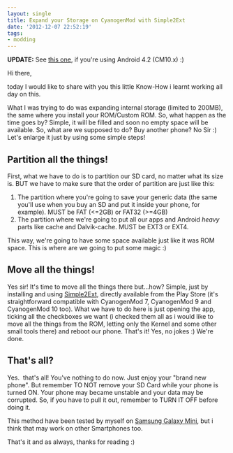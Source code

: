 ```yaml
---
layout: single
title: Expand your Storage on CyanogenMod with Simple2Ext
date: '2012-12-07 22:52:19'
tags:
- modding
---
```


**UPDATE:** See [this one](http://blog.julianxhokaxhiu.com/2013/05/12/expand-your-storage-on-cyanogenmod-with-mounts2sd/ "Expand your Storage on CyanogenMod with Mounts2SD"), if you're using Android 4.2 (CM10.x) :)

Hi there,

today I would like to share with you this little Know-How i learnt working all day on this.

What I was trying to do was expanding internal storage (limited to 200MB), the same where you install your ROM/Custom ROM. So, what happen as the time goes by? Simple, it will be filled and soon no empty space will be available. So, what are we supposed to do? Buy another phone? No Sir :) Let's enlarge it just by using some simple steps!

## Partition all the things!

First, what we have to do is to partition our SD card, no matter what its size is. BUT we have to make sure that the order of partition are just like this:

1.  The partition where you're going to save your generic data (the same you'll use when you buy an SD and put it inside your phone, for example). MUST be FAT (<=2GB) or FAT32 (>=4GB)
2.  The partition where we're going to put all our apps and Android *heavy* parts like cache and Dalvik-cache. MUST be EXT3 or EXT4.

This way, we're going to have some space available just like it was ROM space. This is where are we going to put some magic :)

## Move all the things!

Yes sir! It's time to move all the things there but...how? Simple, just by installing and using [Simple2Ext](https://play.google.com/store/apps/details?id=ru.krikun.s2e "S2E (simple2ext)"), directly available from the Play Store (it's straightforward compatible with CyanogenMod 7, CyanogenMod 9 and CyanogenMod 10 too).
What we have to do here is just opening the app, ticking all the checkboxes we want (i checked them all as i would like to move all the things from the ROM, letting only the Kernel and some other small tools there) and reboot our phone.
That's it! Yes, no jokes :) We're done.

## That's all?

Yes.  that's all! You've nothing to do now. Just enjoy your "brand new phone". But remember TO NOT remove your SD Card while your phone is turned ON. Your phone may became unstable and your data may be corrupted. So, if you have to pull it out, remember to TURN IT OFF before doing it.

This method have been tested by myself on [Samsung Galaxy Mini](http://it.wikipedia.org/wiki/Samsung_Galaxy_Mini "Samsung Galaxy Mini"), but i think that may work on other Smartphones too.

That's it and as always, thanks for reading :)
